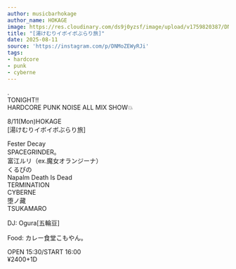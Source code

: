 ```yaml
---
author: musicbarhokage
author_name: HOKAGE
image: https://res.cloudinary.com/ds9j0yzsf/image/upload/v1759820387/DNMoZEWyRJi.jpg
title: "[湯けむりイボイボぶらり旅]"
date: 2025-08-11
source: 'https://instagram.com/p/DNMoZEWyRJi'
tags:
- hardcore
- punk
- cyberne
---
```

.<br>
TONIGHT‼️<br>
HARDCORE PUNK NOISE ALL MIX SHOW💥

8/11(Mon)HOKAGE<br>
[湯けむりイボイボぶらり旅]

Fester Decay<br>
SPACEGRINDER。<br>
富江ルリ（ex.魔女オランジーナ）<br>
くるぴの<br>
Napalm Death Is Dead<br>
TERMINATION<br>
CYBERNE<br>
堕ノ藏<br>
TSUKAMARO

DJ: Ogura[五輪豆]

Food: カレー食堂こもやん。

OPEN 15:30/START 16:00<br>
¥2400+1D